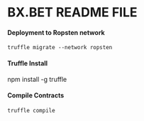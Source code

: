 # BX.BET README FILE

#### Deployment to Ropsten network
``` truffle migrate --network ropsten ```

#### Truffle Install
npm install -g truffle

#### Compile Contracts
```shell
truffle compile
```

